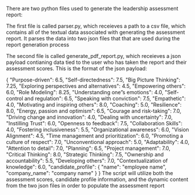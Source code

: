 There are two python files used to generate the leadership assessment report:

The first file is called parser.py, which receieves a path to a csv file, which contains all of the textual data associated with generating the assessment report. It parses the data into two json files that that are used during the report generation process

The second file is called generate_pdf_report.py, which receieves a json payload contianing data tied to the user who has taken the report and their assessment scores. This is the format of the json payload:

  {
      "Purpose-driven": 6.5, 
      "Self-directedness": 7.5, 
      "Big Picture Thinking": 7.25, 
      "Exploring perspectives and alternatives": 4.5, 
      "Empowering others": 6.0, 
      "Role Modeling": 8.25, 
      "Understanding one”s emotions": 4.0, 
      "Self-control and regulation": 6.5, 
      "Speaking with conviction": 7.5, 
      "Empathetic": 4.0, 
      "Motivating and inspiring others": 8.0, 
      "Coaching": 5.0, 
      "Resilience": 8.0, 
      "Energy, passion and optimism": 6.5, 
      "Courage and risk-taking": 7.0, 
      "Driving change and innovation": 4.0, 
      "Dealing with uncertainty": 7.0, 
      "Instilling Trust": 6.0, 
      "Openness to feedback": 7.5, 
      "Collaboration Skills": 4.0, 
      "Fostering inclusiveness": 5.5, 
      "Organizational awareness": 6.0, 
      "Vision Alignment": 4.5, 
      "Time management and prioritization": 6.0, 
      "Promoting a culture of respect": 7.0, 
      "Unconventional approach": 5.0, 
      "Adaptability": 4.0, 
      "Attention to detail": 7.0, 
      "Planning": 6.5, 
      "Project management": 7.0, 
      "Critical Thinking": 8.0, 
      "Strategic Thinking": 7.5, 
      "Ownership and accountability": 5.5, 
      "Developing others": 7.0, 
      "Contextualization of knowledge": 6.0, 
      "candidate_profile": 
      {
          "name": "employee name", 
          "company_name": "company name"
      }
  }
The script will utilize both the assessment scores, candidate profile information, and the dynamic content from the two json files in order to populate the assessment report